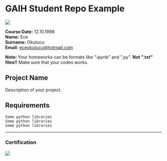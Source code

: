 # GAIH Student Repo Example
![](img/logo.png)

**Course Date:** 12.10.1998  
**Name:** Ece  
**Surname:** Okutucu  
**Email:** eceokutucu@hotmail.com  

**Note:** Your homeworks can be formats like ".ipynb" and ".py". **Not ".txt" files!!** Make sure that your codes works.  

## Project Name
Description of your project.

## Requirements
```
Some python libraries
Some python libraries
Some python libraries
```
---

### Certification
![](img/certificate_ex.png)

